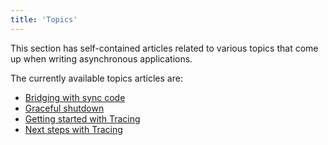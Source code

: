 ```yaml
---
title: 'Topics'
---
```


This section has self-contained articles related to various topics
that come up when writing asynchronous applications.

The currently available topics articles are:

- [Bridging with sync code](/tokio/topics/bridging)
- [Graceful shutdown](/tokio/topics/shutdown)
- [Getting started with Tracing](/tokio/topics/tracing)
- [Next steps with Tracing](/tokio/topics/tracing-next-steps)
